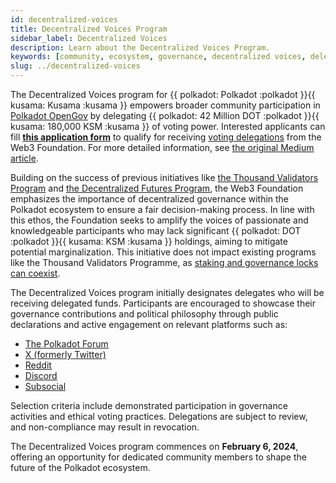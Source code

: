 ```yaml
---
id: decentralized-voices
title: Decentralized Voices Program
sidebar_label: Decentralized Voices
description: Learn about the Decentralized Voices Program.
keywords: [community, ecosystem, governance, decentralized voices, delegations]
slug: ../decentralized-voices
---
```


The Decentralized Voices program for {{ polkadot: Polkadot :polkadot }}{{ kusama: Kusama :kusama }}
empowers broader community participation in [Polkadot OpenGov](../learn/learn-polkadot-opengov.md)
by delegating {{ polkadot: 42 Million DOT :polkadot }}{{ kusama: 180,000 KSM :kusama }} of voting power. Interested
applicants can fill
[**this application form**](https://docs.google.com/forms/d/e/1FAIpQLSeIFOhMfoqRoeYqr1c_-UeB2a6u0YEsi9CaNEEeUAXtN0oE3w/viewform)
to qualify for receiving
[voting delegations](../learn/learn-polkadot-opengov.md#multirole-delegation) from the Web3
Foundation. For more detailed information, see
[the original Medium article](https://medium.com/web3foundation/decentralized-voices-program-93623c27ae43).

Building on the success of previous initiatives like
[the Thousand Validators Program](./thousand-validators.md) and
[the Decentralized Futures Program](./decentralized-futures.md), the Web3 Foundation emphasizes the
importance of decentralized governance within the Polkadot ecosystem to ensure a fair
decision-making process. In line with this ethos, the Foundation seeks to amplify the voices of
passionate and knowledgeable participants who may lack significant
{{ polkadot: DOT :polkadot }}{{ kusama: KSM :kusama }} holdings, aiming to mitigate potential
marginalization. This initiative does not impact existing programs like the Thousand Validators
Programme, as
[staking and governance locks can coexist](../learn/learn-polkadot-opengov.md#voluntary-locking-conviction-voting).

The Decentralized Voices program initially designates delegates who will be receiving delegated
funds. Participants are encouraged to showcase their governance contributions and political
philosophy through public declarations and active engagement on relevant platforms such as:

- [The Polkadot Forum](https://forum.polkadot.network/)
- [X (formerly Twitter)](https://twitter.com/)
- [Reddit](https://www.reddit.com/r/Polkadot/)
- [Discord](https://discord.gg/polkadot)
- [Subsocial](https://polkaverse.com/)

Selection criteria include demonstrated participation in governance activities and ethical voting
practices. Delegations are subject to review, and non-compliance may result in revocation.

The Decentralized Voices program commences on **February 6, 2024**, offering an opportunity for
dedicated community members to shape the future of the Polkadot ecosystem.
